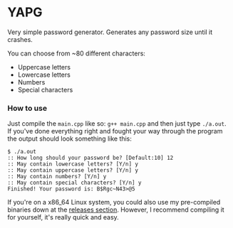 # YAPG
Very simple password generator. Generates any password size until it crashes.

You can choose from ~80 different characters:
* Uppercase letters
* Lowercase letters
* Numbers
* Special characters

### How to use

Just compile the `main.cpp` like so: `g++ main.cpp` and then just type `./a.out`.
If you've done everything right and fought your way through the program the output should look something like this:

```
$ ./a.out 
:: How long should your password be? [Default:10] 12
:: May contain lowercase letters? [Y/n] y
:: May contain uppercase letters? [Y/n] y
:: May contain numbers? [Y/n] y
:: May contain special characters? [Y/n] y
Finished! Your password is: B$Rgc~N43>@5
```

If you're on a x86_64 Linux system, you could also use my pre-compiled binaries down at the [releases section](https://github.com/Phoenix1747/YAPG/releases). However, I recommend compiling it for yourself, it's really quick and easy.
